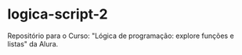 # logica-script-2
Repositório para o Curso: "Lógica de programação: explore funções e listas" da Alura.
